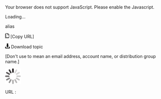 Your browser does not support JavaScript. Please enable the Javascript.

Loading...

alias

![Copy URL](alias_files/Copy.png) [Copy URL]

![Download](alias_files/Download.png)
Download topic

[Don't use to mean an email address, account name, or distribution group name.]

![In progress](alias_files/activity-large.gif)

URL :


